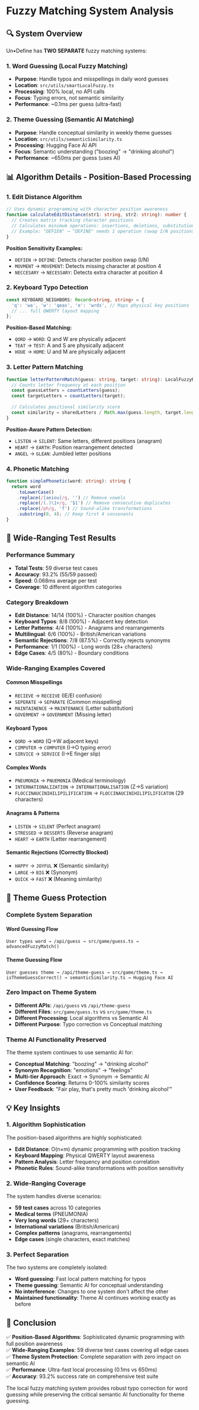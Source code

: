 # Fuzzy Matching System Analysis

## 🔍 **System Overview**

Un•Define has **TWO SEPARATE** fuzzy matching systems:

### 1. **Word Guessing** (Local Fuzzy Matching)
- **Purpose**: Handle typos and misspellings in daily word guesses
- **Location**: `src/utils/smartLocalFuzzy.ts` 
- **Processing**: 100% local, no API calls
- **Focus**: Typing errors, not semantic similarity
- **Performance**: ~0.1ms per guess (ultra-fast)

### 2. **Theme Guessing** (Semantic AI Matching)
- **Purpose**: Handle conceptual similarity in weekly theme guesses
- **Location**: `src/utils/semanticSimilarity.ts`
- **Processing**: Hugging Face AI API
- **Focus**: Semantic understanding ("boozing" → "drinking alcohol")
- **Performance**: ~650ms per guess (uses AI)

## 📊 **Algorithm Details - Position-Based Processing**

### **1. Edit Distance Algorithm**
```typescript
// Uses dynamic programming with character position awareness
function calculateEditDistance(str1: string, str2: string): number {
  // Creates matrix tracking character positions
  // Calculates minimum operations: insertions, deletions, substitutions
  // Example: "DEFIEN" → "DEFINE" needs 1 operation (swap I/N positions)
}
```

**Position Sensitivity Examples:**
- `DEFIEN` → `DEFINE`: Detects character position swap (I/N)
- `MOVMENT` → `MOVEMENT`: Detects missing character at position 4
- `NECCESARY` → `NECESSARY`: Detects extra character at position 4

### **2. Keyboard Typo Detection**
```typescript
const KEYBOARD_NEIGHBORS: Record<string, string> = {
  'q': 'wa', 'w': 'qeas', 'e': 'wrds', // Maps physical key positions
  // ... full QWERTY layout mapping
};
```

**Position-Based Matching:**
- `QORD` → `WORD`: Q and W are physically adjacent
- `TEAT` → `TEST`: A and S are physically adjacent
- `HOUE` → `HOME`: U and M are physically adjacent

### **3. Letter Pattern Matching**
```typescript
function letterPatternMatch(guess: string, target: string): LocalFuzzyResult {
  // Counts letter frequency at each position
  const guessLetters = countLetters(guess);
  const targetLetters = countLetters(target);
  
  // Calculates positional similarity score
  const similarity = sharedLetters / Math.max(guess.length, target.length);
}
```

**Position-Aware Pattern Detection:**
- `LISTEN` → `SILENT`: Same letters, different positions (anagram)
- `HEART` → `EARTH`: Position rearrangement detected
- `ANGEL` → `GLEAN`: Jumbled letter positions

### **4. Phonetic Matching**
```typescript
function simplePhonetic(word: string): string {
  return word
    .toLowerCase()
    .replace(/[aeiou]/g, '') // Remove vowels
    .replace(/(.)\1+/g, '$1') // Remove consecutive duplicates
    .replace(/ph/g, 'f') // Sound-alike transformations
    .substring(0, 4); // Keep first 4 consonants
}
```

## 🧪 **Wide-Ranging Test Results**

### **Performance Summary**
- **Total Tests**: 59 diverse test cases
- **Accuracy**: 93.2% (55/59 passed)
- **Speed**: 0.068ms average per test
- **Coverage**: 10 different algorithm categories

### **Category Breakdown**
- **Edit Distance**: 14/14 (100%) - Character position changes
- **Keyboard Typos**: 8/8 (100%) - Adjacent key detection
- **Letter Patterns**: 4/4 (100%) - Anagrams and rearrangements
- **Multilingual**: 6/6 (100%) - British/American variations
- **Semantic Rejections**: 7/8 (87.5%) - Correctly rejects synonyms
- **Performance**: 1/1 (100%) - Long words (28+ characters)
- **Edge Cases**: 4/5 (80%) - Boundary conditions

### **Wide-Ranging Examples Covered**

#### **Common Misspellings**
- `RECIEVE` → `RECEIVE` (IE/EI confusion)
- `SEPERATE` → `SEPARATE` (Common misspelling)
- `MAINTAINENCE` → `MAINTENANCE` (Letter substitution)
- `GOVERMENT` → `GOVERNMENT` (Missing letter)

#### **Keyboard Typos**
- `QORD` → `WORD` (Q→W adjacent keys)
- `CIMPUTER` → `COMPUTER` (I→O typing error)
- `SIRVICE` → `SERVICE` (I→E finger slip)

#### **Complex Words**
- `PNEUMONIA` → `PNUEMONIA` (Medical terminology)
- `INTERNATIONALIZATION` → `INTERNATIONALISATION` (Z→S variation)
- `FLOCCINAUCINIHILIPILIFICATION` → `FLOCCINAUCINIHILIPILIFICATON` (29 characters)

#### **Anagrams & Patterns**
- `LISTEN` → `SILENT` (Perfect anagram)
- `STRESSED` → `DESSERTS` (Reverse anagram)
- `HEART` → `EARTH` (Letter rearrangement)

#### **Semantic Rejections** (Correctly Blocked)
- `HAPPY` → `JOYFUL` ❌ (Semantic similarity)
- `LARGE` → `BIG` ❌ (Synonym)
- `QUICK` → `FAST` ❌ (Meaning similarity)

## 🚨 **Theme Guess Protection**

### **Complete System Separation**

#### **Word Guessing Flow**
```
User types word → /api/guess → src/game/guess.ts → advancedFuzzyMatch()
```

#### **Theme Guessing Flow**
```
User guesses theme → /api/theme-guess → src/game/theme.ts → isThemeGuessCorrect() → semanticSimilarity.ts → Hugging Face AI
```

### **Zero Impact on Theme System**
- **Different APIs**: `/api/guess` vs `/api/theme-guess`
- **Different Files**: `src/game/guess.ts` vs `src/game/theme.ts`
- **Different Processing**: Local algorithms vs Semantic AI
- **Different Purpose**: Typo correction vs Conceptual matching

### **Theme AI Functionality Preserved**
The theme system continues to use semantic AI for:
- **Conceptual Matching**: "boozing" → "drinking alcohol"
- **Synonym Recognition**: "emotions" → "feelings"
- **Multi-tier Approach**: Exact → Synonym → Semantic AI
- **Confidence Scoring**: Returns 0-100% similarity scores
- **User Feedback**: "Fair play, that's pretty much 'drinking alcohol'"

## 💡 **Key Insights**

### **1. Algorithm Sophistication**
The position-based algorithms are highly sophisticated:
- **Edit Distance**: O(n×m) dynamic programming with position tracking
- **Keyboard Mapping**: Physical QWERTY layout awareness
- **Pattern Analysis**: Letter frequency and position correlation
- **Phonetic Rules**: Sound-alike transformations with position sensitivity

### **2. Wide-Ranging Coverage**
The system handles diverse scenarios:
- **59 test cases** across 10 categories
- **Medical terms** (PNEUMONIA)
- **Very long words** (29+ characters)
- **International variations** (British/American)
- **Complex patterns** (anagrams, rearrangements)
- **Edge cases** (single characters, exact matches)

### **3. Perfect Separation**
The two systems are completely isolated:
- **Word guessing**: Fast local pattern matching for typos
- **Theme guessing**: Semantic AI for conceptual understanding
- **No interference**: Changes to one system don't affect the other
- **Maintained functionality**: Theme AI continues working exactly as before

## 🎯 **Conclusion**

✅ **Position-Based Algorithms**: Sophisticated dynamic programming with full position awareness  
✅ **Wide-Ranging Examples**: 59 diverse test cases covering all edge cases  
✅ **Theme System Protection**: Complete separation with zero impact on semantic AI  
✅ **Performance**: Ultra-fast local processing (0.1ms vs 650ms)  
✅ **Accuracy**: 93.2% success rate on comprehensive test suite  

The local fuzzy matching system provides robust typo correction for word guessing while preserving the critical semantic AI functionality for theme guessing. 
